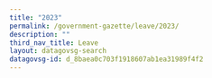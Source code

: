 ```yaml
---
title: "2023"
permalink: /government-gazette/leave/2023/
description: ""
third_nav_title: Leave
layout: datagovsg-search
datagovsg-id: d_8baea0c703f1918607ab1ea31989f4f2
---
```

